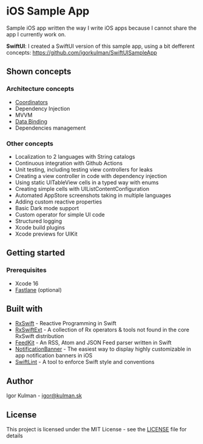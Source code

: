 # iOS Sample App

Sample iOS app written the way I write iOS apps because I cannot share the app I currently work on.

**SwiftUI**: I created a SwiftUI version of this sample app, using a bit defferent concepts: https://github.com/igorkulman/SwiftUISampleApp

## Shown concepts

### Architecture concepts

* [Coordinators](https://blog.kulman.sk/architecting-ios-apps-coordinators/)
* Dependency Injection
* MVVM
* [Data Binding](https://blog.kulman.sk/using-data-binding-in-ios/)
* Dependencies management

### Other concepts

* Localization to 2 languages with String catalogs
* Continuous integration with Github Actions
* Unit testing, including testing view controllers for leaks
* Creating a view controller in code with dependency injection
* Using static UITableView cells in a typed way with enums
* Creating simple cells with UIListContentConfiguration
* Automated AppStore screenshots taking in multiple languages
* Adding custom reactive properties
* Basic Dark mode support
* Custom operator for simple UI code
* Structured logging
* Xcode build plugins
* Xcode previews for UIKit

## Getting started

### Prerequisites

* Xcode 16
* [Fastlane](https://fastlane.tools/) (optional)

## Built with

- [RxSwift](https://github.com/ReactiveX/RxSwift) - Reactive Programming in Swift
- [RxSwiftExt](https://github.com/RxSwiftCommunity/RxSwiftExt) - A collection of Rx operators & tools not found in the core RxSwift distribution
- [FeedKit](https://github.com/nmdias/FeedKit) - An RSS, Atom and JSON Feed parser written in Swift
- [NotificationBanner](https://github.com/Daltron/NotificationBanner) - The easiest way to display highly customizable in app notification banners in iOS
- [SwiftLint](https://github.com/realm/SwiftLint) - A tool to enforce Swift style and conventions

## Author

Igor Kulman - igor@kulman.sk

## License

This project is licensed under the MIT License - see the [LICENSE](LICENSE) file for details
